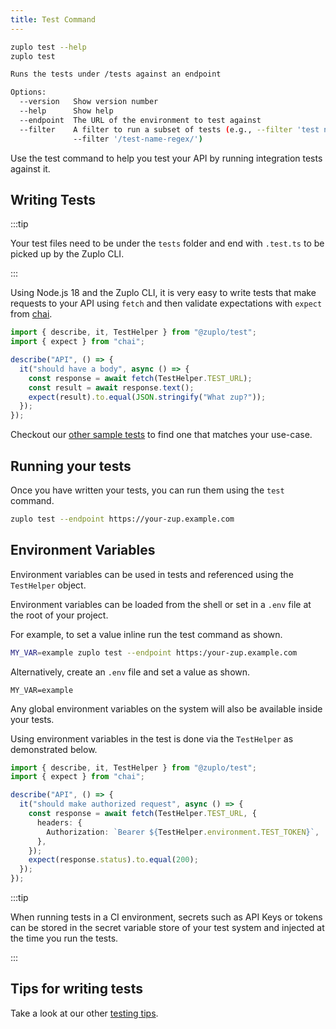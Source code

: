 ```yaml
---
title: Test Command
---
```


```bash
zuplo test --help
zuplo test

Runs the tests under /tests against an endpoint

Options:
  --version   Show version number                                      [boolean]
  --help      Show help                                                [boolean]
  --endpoint  The URL of the environment to test against                        [string]
  --filter    A filter to run a subset of tests (e.g., --filter 'test name' or
              --filter '/test-name-regex/')                             [string]
```

Use the test command to help you test your API by running integration tests
against it.

## Writing Tests

:::tip

Your test files need to be under the `tests` folder and end with `.test.ts` to
be picked up by the Zuplo CLI.

:::

Using Node.js 18 and the Zuplo CLI, it is very easy to write tests that make
requests to your API using `fetch` and then validate expectations with `expect`
from [chai](https://www.chaijs.com/api/bdd/).

```js title="/tests/my-test.test.ts"
import { describe, it, TestHelper } from "@zuplo/test";
import { expect } from "chai";

describe("API", () => {
  it("should have a body", async () => {
    const response = await fetch(TestHelper.TEST_URL);
    const result = await response.text();
    expect(result).to.equal(JSON.stringify("What zup?"));
  });
});
```

Checkout our
[other sample tests](https://github.com/zuplo/zup-cli-example-project/tree/main/tests)
to find one that matches your use-case.

## Running your tests

Once you have written your tests, you can run them using the `test` command.

```bash
zuplo test --endpoint https://your-zup.example.com
```

## Environment Variables

Environment variables can be used in tests and referenced using the `TestHelper`
object.

Environment variables can be loaded from the shell or set in a `.env` file at
the root of your project.

For example, to set a value inline run the test command as shown.

```bash
MY_VAR=example zuplo test --endpoint https:/your-zup.example.com
```

Alternatively, create an `.env` file and set a value as shown.

```text
MY_VAR=example
```

Any global environment variables on the system will also be available inside
your tests.

Using environment variables in the test is done via the `TestHelper` as
demonstrated below.

```ts title="/tests/auth-test.test.ts"
import { describe, it, TestHelper } from "@zuplo/test";
import { expect } from "chai";

describe("API", () => {
  it("should make authorized request", async () => {
    const response = await fetch(TestHelper.TEST_URL, {
      headers: {
        Authorization: `Bearer ${TestHelper.environment.TEST_TOKEN}`,
      },
    });
    expect(response.status).to.equal(200);
  });
});
```

:::tip

When running tests in a CI environment, secrets such as API Keys or tokens can
be stored in the secret variable store of your test system and injected at the
time you run the tests.

:::

## Tips for writing tests

Take a look at our other
[testing tips](../articles/testing#tips-for-writing-tests).
